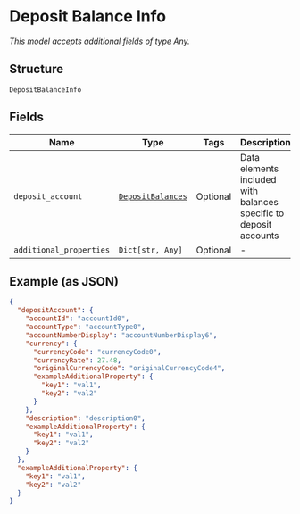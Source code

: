 
# Deposit Balance Info

*This model accepts additional fields of type Any.*

## Structure

`DepositBalanceInfo`

## Fields

| Name | Type | Tags | Description |
|  --- | --- | --- | --- |
| `deposit_account` | [`DepositBalances`](../../doc/models/deposit-balances.md) | Optional | Data elements included with balances specific to deposit accounts |
| `additional_properties` | `Dict[str, Any]` | Optional | - |

## Example (as JSON)

```json
{
  "depositAccount": {
    "accountId": "accountId0",
    "accountType": "accountType0",
    "accountNumberDisplay": "accountNumberDisplay6",
    "currency": {
      "currencyCode": "currencyCode0",
      "currencyRate": 27.48,
      "originalCurrencyCode": "originalCurrencyCode4",
      "exampleAdditionalProperty": {
        "key1": "val1",
        "key2": "val2"
      }
    },
    "description": "description0",
    "exampleAdditionalProperty": {
      "key1": "val1",
      "key2": "val2"
    }
  },
  "exampleAdditionalProperty": {
    "key1": "val1",
    "key2": "val2"
  }
}
```

